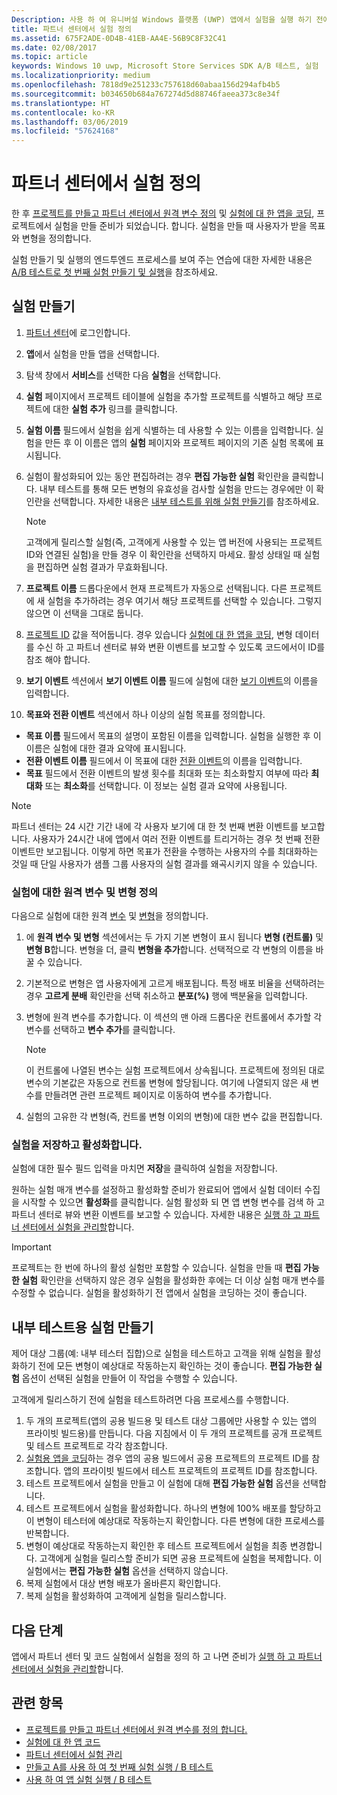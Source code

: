 ```yaml
---
Description: 사용 하 여 유니버설 Windows 플랫폼 (UWP) 앱에서 실험을 실행 하기 전에 / B 테스트, 파트너 센터에서 실험을 정의 해야 합니다.
title: 파트너 센터에서 실험 정의
ms.assetid: 675F2ADE-0D4B-41EB-AA4E-56B9C8F32C41
ms.date: 02/08/2017
ms.topic: article
keywords: Windows 10 uwp, Microsoft Store Services SDK A/B 테스트, 실험
ms.localizationpriority: medium
ms.openlocfilehash: 7818d9e251233c757618d60abaa156d294afb4b5
ms.sourcegitcommit: b034650b684a767274d5d88746faeea373c8e34f
ms.translationtype: HT
ms.contentlocale: ko-KR
ms.lasthandoff: 03/06/2019
ms.locfileid: "57624168"
---
```

# <a name="define-your-experiment-in-partner-center"></a>파트너 센터에서 실험 정의

한 후 [프로젝트를 만들고 파트너 센터에서 원격 변수 정의](create-a-project-and-define-remote-variables-in-the-dev-center-dashboard.md) 및 [실험에 대 한 앱을 코딩](code-your-experiment-in-your-app.md), 프로젝트에서 실험을 만들 준비가 되었습니다. 합니다. 실험을 만들 때 사용자가 받을 목표와 변형을 정의합니다.

실험 만들기 및 실행의 엔드투엔드 프로세스를 보여 주는 연습에 대한 자세한 내용은 [A/B 테스트로 첫 번째 실험 만들기 및 실행](create-and-run-your-first-experiment-with-a-b-testing.md)을 참조하세요.

<span id="get-an-api-key" />
<span id="create-an-experiment" />

## <a name="create-your-experiment"></a>실험 만들기

1. [파트너 센터](https://partner.microsoft.com/dashboard)에 로그인합니다.
2. **앱**에서 실험을 만들 앱을 선택합니다.
3. 탐색 창에서 **서비스**를 선택한 다음 **실험**을 선택합니다.
4. **실험** 페이지에서 프로젝트 테이블에 실험을 추가할 프로젝트를 식별하고 해당 프로젝트에 대한 **실험 추가** 링크를 클릭합니다.
5. **실험 이름** 필드에서 실험을 쉽게 식별하는 데 사용할 수 있는 이름을 입력합니다. 실험을 만든 후 이 이름은 앱의 **실험** 페이지와 프로젝트 페이지의 기존 실험 목록에 표시됩니다.
6. 실험이 활성화되어 있는 동안 편집하려는 경우 **편집 가능한 실험** 확인란을 클릭합니다. 내부 테스트를 통해 모든 변형의 유효성을 검사할 실험을 만드는 경우에만 이 확인란을 선택합니다. 자세한 내용은 [내부 테스트를 위해 실험 만들기](define-your-experiment-in-the-dev-center-dashboard.md#test_experiments)를 참조하세요.
    > [!NOTE]
    > 고객에게 릴리스할 실험(즉, 고객에게 사용할 수 있는 앱 버전에 사용되는 프로젝트 ID와 연결된 실험)을 만들 경우 이 확인란을 선택하지 마세요. 활성 상태일 때 실험을 편집하면 실험 결과가 무효화됩니다.

7. **프로젝트 이름** 드롭다운에서 현재 프로젝트가 자동으로 선택됩니다. 다른 프로젝트에 새 실험을 추가하려는 경우 여기서 해당 프로젝트를 선택할 수 있습니다. 그렇지 않으면 이 선택을 그대로 둡니다.
8.   [프로젝트 ID](run-app-experiments-with-a-b-testing.md#terms) 값을 적어둡니다. 경우 있습니다 [실험에 대 한 앱을 코딩](code-your-experiment-in-your-app.md), 변형 데이터를 수신 하 고 파트너 센터로 뷰와 변환 이벤트를 보고할 수 있도록 코드에서이 ID를 참조 해야 합니다.
9. **보기 이벤트** 섹션에서 **보기 이벤트 이름** 필드에 실험에 대한 [보기 이벤트](run-app-experiments-with-a-b-testing.md#terms)의 이름을 입력합니다.
10. **목표와 전환 이벤트** 섹션에서 하나 이상의 실험 목표를 정의합니다.
  * **목표 이름** 필드에서 목표의 설명이 포함된 이름을 입력합니다. 실험을 실행한 후 이 이름은 실험에 대한 결과 요약에 표시됩니다.
  * **전환 이벤트 이름** 필드에서 이 목표에 대한 [전환 이벤트](run-app-experiments-with-a-b-testing.md#terms)의 이름을 입력합니다.
  * **목표** 필드에서 전환 이벤트의 발생 횟수를 최대화 또는 최소화할지 여부에 따라 **최대화** 또는 **최소화**를 선택합니다. 이 정보는 실험 결과 요약에 사용됩니다.

> [!NOTE]
> 파트너 센터는 24 시간 기간 내에 각 사용자 보기에 대 한 첫 번째 변환 이벤트를 보고합니다. 사용자가 24시간 내에 앱에서 여러 전환 이벤트를 트리거하는 경우 첫 번째 전환 이벤트만 보고됩니다. 이렇게 하면 목표가 전환을 수행하는 사용자의 수를 최대화하는 것일 때 단일 사용자가 샘플 그룹 사용자의 실험 결과를 왜곡시키지 않을 수 있습니다.

<span id="define-the-variations-and-settings-for-the-experiment" />

### <a name="define-the-remote-variables-and-variations-for-your-experiment"></a>실험에 대한 원격 변수 및 변형 정의

다음으로 실험에 대한 원격 [변수](run-app-experiments-with-a-b-testing.md#terms) 및 [변형](run-app-experiments-with-a-b-testing.md#terms)을 정의합니다.

1. 에 **원격 변수 및 변형** 섹션에서는 두 가지 기본 변형이 표시 됩니다 **변형 (컨트롤)** 및 **변형 B**합니다. 변형을 더, 클릭 **변형을 추가**합니다. 선택적으로 각 변형의 이름을 바꿀 수 있습니다.
2. 기본적으로 변형은 앱 사용자에게 고르게 배포됩니다. 특정 배포 비율을 선택하려는 경우 **고르게 분배** 확인란을 선택 취소하고 **분포(%)** 행에 백분율을 입력합니다.
3. 변형에 원격 변수를 추가합니다. 이 섹션의 맨 아래 드롭다운 컨트롤에서 추가할 각 변수를 선택하고 **변수 추가**를 클릭합니다.
    > [!NOTE]
    > 이 컨트롤에 나열된 변수는 실험 프로젝트에서 상속됩니다. 프로젝트에 정의된 대로 변수의 기본값은 자동으로 컨트롤 변형에 할당됩니다. 여기에 나열되지 않은 새 변수를 만들려면 관련 프로젝트 페이지로 이동하여 변수를 추가합니다.

4. 실험의 고유한 각 변형(즉, 컨트롤 변형 이외의 변형)에 대한 변수 값을 편집합니다.

<span id="save-and-activate-your-experiment" />

### <a name="save-and-activate-your-experiment"></a>실험을 저장하고 활성화합니다.

실험에 대한 필수 필드 입력을 마치면 **저장**을 클릭하여 실험을 저장합니다.

원하는 실험 매개 변수를 설정하고 활성화할 준비가 완료되어 앱에서 실험 데이터 수집을 시작할 수 있으면 **활성화**를 클릭합니다. 실험 활성화 되 면 앱 변형 변수를 검색 하 고 파트너 센터로 뷰와 변환 이벤트를 보고할 수 있습니다. 자세한 내용은 [실행 하 고 파트너 센터에서 실험을 관리할](manage-your-experiment.md)합니다.

> [!IMPORTANT]
> 프로젝트는 한 번에 하나의 활성 실험만 포함할 수 있습니다. 실험을 만들 때 **편집 가능한 실험** 확인란을 선택하지 않은 경우 실험을 활성화한 후에는 더 이상 실험 매개 변수를 수정할 수 없습니다. 실험을 활성화하기 전 앱에서 실험을 코딩하는 것이 좋습니다.

<span id="test_experiments"/>

## <a name="create-an-experiment-for-internal-testing"></a>내부 테스트용 실험 만들기

제어 대상 그룹(예: 내부 테스터 집합)으로 실험을 테스트하고 고객을 위해 실험을 활성화하기 전에 모든 변형이 예상대로 작동하는지 확인하는 것이 좋습니다. **편집 가능한 실험** 옵션이 선택된 실험을 만들어 이 작업을 수행할 수 있습니다.

고객에게 릴리스하기 전에 실험을 테스트하려면 다음 프로세스를 수행합니다.

1. 두 개의 프로젝트(앱의 공용 빌드용 및 테스트 대상 그룹에만 사용할 수 있는 앱의 프라이빗 빌드용)를 만듭니다. 다음 지침에서 이 두 개의 프로젝트를 공개 프로젝트 및 테스트 프로젝트로 각각 참조합니다.
2. [실험용 앱을 코딩](code-your-experiment-in-your-app.md)하는 경우 앱의 공용 빌드에서 공용 프로젝트의 프로젝트 ID를 참조합니다. 앱의 프라이빗 빌드에서 테스트 프로젝트의 프로젝트 ID를 참조합니다.
3. 테스트 프로젝트에서 실험을 만들고 이 실험에 대해 **편집 가능한 실험** 옵션을 선택합니다.
4. 테스트 프로젝트에서 실험을 활성화합니다. 하나의 변형에 100% 배포를 할당하고 이 변형이 테스터에 예상대로 작동하는지 확인합니다. 다른 변형에 대한 프로세스를 반복합니다.
5. 변형이 예상대로 작동하는지 확인한 후 테스트 프로젝트에서 실험을 최종 변경합니다. 고객에게 실험을 릴리스할 준비가 되면 공용 프로젝트에 실험을 복제합니다. 이 실험에서는 **편집 가능한 실험** 옵션을 선택하지 않습니다.
4. 복제 실험에서 대상 변형 배포가 올바른지 확인합니다.
5. 복제 실험을 활성화하여 고객에게 실험을 릴리스합니다.

## <a name="next-steps"></a>다음 단계

앱에서 파트너 센터 및 코드 실험에서 실험을 정의 하 고 나면 준비가 [실행 하 고 파트너 센터에서 실험을 관리할](manage-your-experiment.md)합니다.

## <a name="related-topics"></a>관련 항목

* [프로젝트를 만들고 파트너 센터에서 원격 변수를 정의 합니다.](create-a-project-and-define-remote-variables-in-the-dev-center-dashboard.md)
* [실험에 대 한 앱 코드](code-your-experiment-in-your-app.md)
* [파트너 센터에서 실험 관리](manage-your-experiment.md)
* [만들고 A를 사용 하 여 첫 번째 실험 실행 / B 테스트](create-and-run-your-first-experiment-with-a-b-testing.md)
* [사용 하 여 앱 실험 실행 / B 테스트](run-app-experiments-with-a-b-testing.md)

